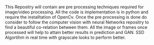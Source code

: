 This Repositry will contain are pre  processing techniques required for image/video processing. All the code is implementation is in python and require the installtation of OpenCv. Once the pre processing is done do consider to follow the computer vision with neural Networks repositry to find a beautiful co-relation between them. All the image or frames once processed will help to attain better results in prediction and GAN. SSD Algortihm in real time with grayscale looks to perform better.
